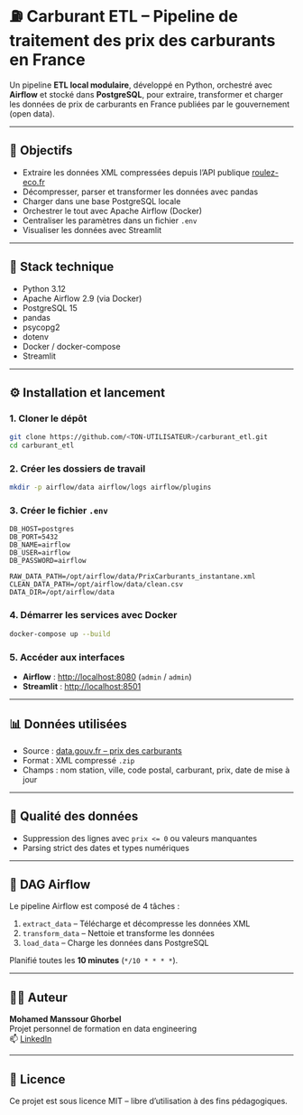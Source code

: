 # ⛽ Carburant ETL – Pipeline de traitement des prix des carburants en France

Un pipeline **ETL local modulaire**, développé en Python, orchestré avec **Airflow** et stocké dans **PostgreSQL**, pour extraire, transformer et charger les données de prix de carburants en France publiées par le gouvernement (open data).

---

## 🚀 Objectifs

- Extraire les données XML compressées depuis l’API publique [roulez-eco.fr](https://donnees.roulez-eco.fr/opendata/instantane)
- Décompresser, parser et transformer les données avec pandas
- Charger dans une base PostgreSQL locale
- Orchestrer le tout avec Apache Airflow (Docker)
- Centraliser les paramètres dans un fichier `.env`
- Visualiser les données avec Streamlit

---

## 🧰 Stack technique

- Python 3.12
- Apache Airflow 2.9 (via Docker)
- PostgreSQL 15
- pandas
- psycopg2
- dotenv
- Docker / docker-compose
- Streamlit

---

## ⚙️ Installation et lancement

### 1. Cloner le dépôt

```bash
git clone https://github.com/<TON-UTILISATEUR>/carburant_etl.git
cd carburant_etl
```

### 2. Créer les dossiers de travail

```bash
mkdir -p airflow/data airflow/logs airflow/plugins
```

### 3. Créer le fichier `.env`

```env
DB_HOST=postgres
DB_PORT=5432
DB_NAME=airflow
DB_USER=airflow
DB_PASSWORD=airflow

RAW_DATA_PATH=/opt/airflow/data/PrixCarburants_instantane.xml
CLEAN_DATA_PATH=/opt/airflow/data/clean.csv
DATA_DIR=/opt/airflow/data
```

### 4. Démarrer les services avec Docker

```bash
docker-compose up --build
```

### 5. Accéder aux interfaces

- **Airflow** : [http://localhost:8080](http://localhost:8080) (`admin` / `admin`)
- **Streamlit** : [http://localhost:8501](http://localhost:8501)

---

## 📊 Données utilisées

- Source : [data.gouv.fr – prix des carburants](https://www.data.gouv.fr/fr/datasets/prix-des-carburants-en-france-flux-instantane)
- Format : XML compressé `.zip`
- Champs : nom station, ville, code postal, carburant, prix, date de mise à jour

---

## 🧪 Qualité des données

- Suppression des lignes avec `prix <= 0` ou valeurs manquantes
- Parsing strict des dates et types numériques
---

## 🔄 DAG Airflow

Le pipeline Airflow est composé de 4 tâches :

1. `extract_data` – Télécharge et décompresse les données XML
2. `transform_data` – Nettoie et transforme les données
3. `load_data` – Charge les données dans PostgreSQL

Planifié toutes les **10 minutes** (`*/10 * * * *`).

---

## 👨‍💻 Auteur

**Mohamed Manssour Ghorbel**  
Projet personnel de formation en data engineering  
📫 [LinkedIn](https://www.linkedin.com/in/mohamed-manssour-ghorbel-a93a8813b/)

---

## 📄 Licence

Ce projet est sous licence MIT – libre d’utilisation à des fins pédagogiques.
